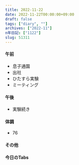 ```yaml
---
title: 2022-11-22
date: 2022-11-22T00:00:00+09:00
draft: false
tags: ["diary", ""]
archives: ["2022-11"]
n年日記: ["1122"]
slug: 51311
---
```

#### 午前
- 息子通園
- 出社
- ひたすら実験
- ミーティング
#### 午後
- 実験続き
#### 体調
- 76
#### その他
#### 今日のTabs